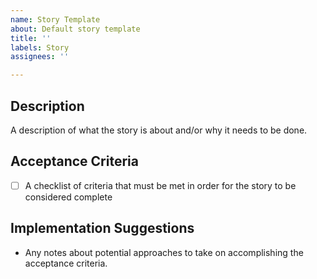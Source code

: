 ```yaml
---
name: Story Template
about: Default story template
title: ''
labels: Story
assignees: ''

---
```


## Description
A description of what the story is about and/or why it needs to be done.

## Acceptance Criteria
- [ ] A checklist of criteria that must be met in order for the story to be considered complete

## Implementation Suggestions
- Any notes about potential approaches to take on accomplishing the acceptance criteria.
